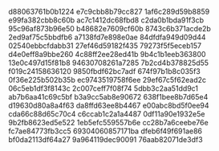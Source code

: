 d88063761b0b1224
e7c9cbb8b79cc827
1af6c289d59b8859
e99fa382cbb8c60b
ac7c1412dc68fbd8
c2da0b1bda91f3cb
95c96af873b96e50
b48682e7609cf60b
8743c6b371acde2b
2ed9af75c5bbdfb6
a7138fd7e898e0ae
84dfdfa949d09d44
02540ebbcfdabb31
27ef46d59182f435
79273f5f5eceb157
d4e0eff8a9bbe260
4c88ff2ee28ed41b
9b4c1b1eeb363800
13e0c497d15f81b8
94630708261a7285
7b2cd4b378825d55
f019c24158636120
9850fbdf62bc7adf
674f97b1b8c035f3
0f36e225b502b35b
ec9743519758f6ee
29ef67c5f62ead2c
06c5eb1df3f8143c
2c007ceff7f08f74
5dbb3c2aa51dd9c1
ab7b6aa41c69c5bf
b3a9cc5ab8e90672
638f1bee8b7d65e4
d19630d80a8a4f63
da8ffd63ee8b4467
e00abc8bd5f0ee94
cda66c88d65c70c4
c6ccab1c2a1a4487
0df11a90e1932e5e
9b2fb8623ed5e522
1eb5efc559557b6e
cc28b7a6ceebe76e
fc7ae84773fb3cc5
69304060857171ba
dfeb6f49f691ae86
bf0da2113df64a27
9a964119dec90091
76aab82071de3df3
